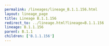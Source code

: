 ```yaml
---
permalink: /lineages/lineage_B.1.1.156.html
layout: lineage_page
title: Lineage B.1.1.156
redirect_to: ../lineage.html?lineage=B.1.1.156
lineage: B.1.1.156
parent: B.1.1
children: ['B.1.1.156']
---
```


